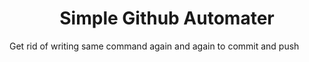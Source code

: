 <h1 align="center">Simple Github Automater</h1>
<p>Get rid of writing same command again and again to commit and push</p>